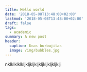 ```yaml
---
title: Hello world
date: '2018-05-08T13:48:00+02:00'
lastmod: '2018-05-08T13:48:00+02:00'
draft: false
tags:
  - academic
summary: A new post
header:
  caption: Unas burbujitas
  image: /img/bubbles.jpg
---
```

nklklklklkljkljkljkljkljkljkljkljklj
